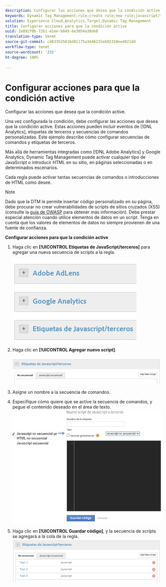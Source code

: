 ```yaml
---
description: Configurar las acciones que desea que la condición active.
keywords: Dynamic Tag Management;rule;create rule;new rule;javascript/third party tags;set up actions for condition;add new script;non-sequential javascript;sequential javascript;non-sequential html
solution: Experience Cloud,Analytics,Target,Dynamic Tag Management
title: Configurar acciones para que la condición active
uuid: 2e892f0b-7261-41ee-b849-6e3054a38de0
translation-type: tm+mt
source-git-commit: c4833525816d81175a3446215eb92310ee4021dd
workflow-type: tm+mt
source-wordcount: '231'
ht-degree: 100%

---
```



# Configurar acciones para que la condición active

Configurar las acciones que desea que la condición active.

Una vez configurada la condición, debe configurar las acciones que desea que la condición active. Estas acciones pueden incluir eventos de [!DNL Analytics], etiquetas de terceros y secuencias de comandos personalizadas. Este ejemplo describe cómo configurar secuencias de comandos y etiquetas de terceros.

Más allá de herramientas integradas como [!DNL Adobe Analytics] y Google Analytics, Dynamic Tag Management puede activar cualquier tipo de JavaScript o introducir HTML en su sitio, en páginas seleccionadas o en determinados escenarios.

Cada regla puede activar tantas secuencias de comandos o introducciones de HTML como desee.

>[!NOTE]
>
>Dado que la DTM le permite insertar código personalizado en su página, debe procurar no crear vulnerabilidades de scripts de sitios cruzados (XSS) (consulte la [guía de OWASP](https://www.owasp.org/index.php/Cross-site_Scripting_(XSS)) para obtener más información). Debe prestar especial atención cuando utilice elementos de datos en un script. Tenga en cuenta que los valores de elementos de datos no siempre provienen de una fuente de confianza.

**Configurar acciones para que la condición active**

1. Haga clic en **[!UICONTROL Etiquetas de JavaScript/terceros]** para agregar una nueva secuencia de scripts a la regla.

   ![](assets/scripts-actions.png)

1. Haga clic en **[!UICONTROL Agregar nuevo script]**.

   ![](assets/scripts-actions2.png)

1. Asigne un nombre a la secuencia de comandos.
1. Especifique cómo quiere que se active la secuencia de comandos, y pegue el contenido deseado en el área de texto. ![](assets/scripts-actions3.png)

1. Haga clic en **[!UICONTROL Guardar código]**, y la secuencia de scripts se agregará a la cola de la regla. ![](assets/scripts-actions4.png)

